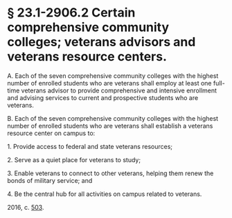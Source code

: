# § 23.1-2906.2 Certain comprehensive community colleges; veterans advisors and veterans resource centers.

<p>A. Each of the seven comprehensive community colleges with the highest number of enrolled students who are veterans shall employ at least one full-time veterans advisor to provide comprehensive and intensive enrollment and advising services to current and prospective students who are veterans.</p><p>B. Each of the seven comprehensive community colleges with the highest number of enrolled students who are veterans shall establish a veterans resource center on campus to:</p><p>1. Provide access to federal and state veterans resources;</p><p>2. Serve as a quiet place for veterans to study;</p><p>3. Enable veterans to connect to other veterans, helping them renew the bonds of military service; and</p><p>4. Be the central hub for all activities on campus related to veterans.</p><p>2016, c. <a href='http://lis.virginia.gov/cgi-bin/legp604.exe?161+ful+CHAP0503'>503</a>.</p>